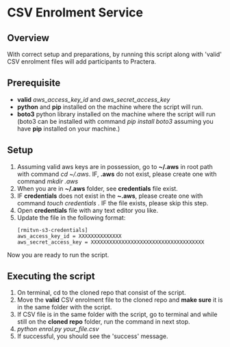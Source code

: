 CSV Enrolment Service
=======

Overview
-------------
With correct setup and preparations, by running this script along with 'valid' CSV enrolment files will add participants to Practera.


Prerequisite
-------
- **valid** _aws_access_key_id_ and _aws_secret_access_key_
- **python** and **pip** installed on the machine where the script will run. 
- **boto3** python library installed on the machine where the script will run (boto3 can be installed with command _pip install boto3_ assuming you have **pip** installed on your machine.)

Setup 
-------
1. Assuming valid aws keys are in possession, go to **~/.aws** in root path with command _cd ~/.aws_. IF, **.aws** do not exist, please create one with command _mkdir .aws_ 
2. When you are in **~/.aws** folder, see **credentials** file exist. 
3. IF **credentials** does not exist in the **~.aws**, please create one with command _touch credentials_ . IF the file exists, please skip this step.
4. Open **credentials** file with any text editor you like.
5. Update the file in the following format: 
	```
	[rmitvn-s3-credentials] 
	aws_access_key_id = XXXXXXXXXXXXXX
	aws_secret_access_key = XXXXXXXXXXXXXXXXXXXXXXXXXXXXXXXXXXXXX
	```
Now you are ready to run the script. 


Executing the script  
-------
1. On terminal, cd to the cloned repo that consist of the script. 
2. Move the **valid** CSV enrolment file to the cloned repo and **make sure** it is in the same folder with the script. 
3. If CSV file is in the same folder with the script, go to terminal and while still on the **cloned repo** folder, run the command in next stop. 
4. _python enrol.py your_file.csv_ 
5. If successful, you should see the 'success' message. 

